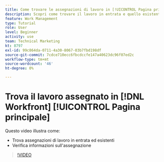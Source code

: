 ```yaml
---
title: Come trovare le assegnazioni di lavoro in [!UICONTROL Pagina principale]
description: Scopri come trovare il lavoro in entrata e quello esistente assegnato a te in [!UICONTROL  ]. Quindi controlla le informazioni sull'assegnazione.
feature: Work Management
type: Tutorial
role: User
level: Beginner
activity: use
team: Technical Marketing
kt: 8797
exl-id: 99c864da-0711-4a30-8067-03b7fbd198df
source-git-commit: 7cdce710ecc6fbcdccfe147a40623dc96f07ed2c
workflow-type: tm+mt
source-wordcount: '46'
ht-degree: 0%

---
```


# Trova il lavoro assegnato in [!DNL Workfront] [!UICONTROL Pagina principale]

Questo video illustra come:

* Trova assegnazioni di lavoro in entrata ed esistenti
* Verifica informazioni sull&#39;assegnazione

>[!VIDEO](https://video.tv.adobe.com/v/335098/?quality=12)
